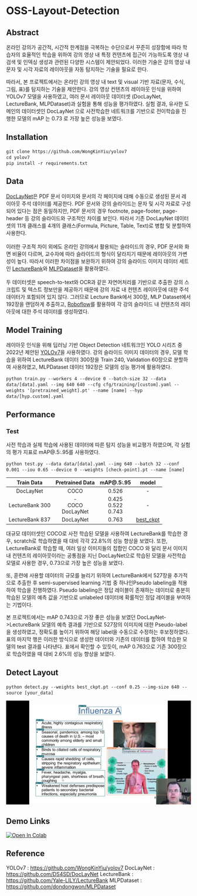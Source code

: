 # OSS-Layout-Detection
## Abstract
온라인 강의가 공간적, 시간적 한계점을 극복하는 수단으로서 꾸준히 성장함에 따라 학습자의 효율적인 학습을 위하여 강의 영상 내 특정 컨텐츠에 접근이 가능하도록 영상 내 검색 및 인덱싱 생성과 관련된 다양한 시스템이 제안되었다. 이러한 기술은 강의 영상 내 문자 및 시각 자료의 레이아웃을 자동 탐지하는 기술을 필요로 한다. 

따라서, 본 프로젝트에서는 온라인 강의 영상 내 text 및 visual 기반 자료(문자, 수식, 그림, 표)를 탐지하는 기술을 제안한다. 강의 영상 컨텐츠의 레이아웃 인식을 위하여 YOLOv7 모델을 사용하였고, 여러 문서 레이아웃 데이터셋 (DocLayNet, LectureBank, MLPDataset)과 실험을 통해 성능을 평가하였다. 실험 결과, 유사한 도메인의 데이터셋인 DocLayNet 으로 사전학습한 네트워크를 기반으로 전이학습을 진행한 모델의 mAP 는 0.73 로 가장 높은 성능을 보였다.


## Installation
```shell
git clone https://github.com/WongKinYiu/yolov7
cd yolov7
pip install -r requirements.txt
```


## Data
[DocLayNet](https://github.com/DS4SD/DocLayNet)은 PDF 문서 이미지와 문서의 각 페이지에 대해 수동으로 생성된 문서 레이아웃 주석 데이터를 제공한다. 
PDF 문서와 강의 슬라이드는 문자 및 시각 자료로 구성되어 있다는 점은 동일하지만, PDF 문서의 경우 footnote, page-footer, page-header 등 강의 슬라이드와 구조적인 차이를 보인다. 따라서 기존 DocLayNet 데이터셋의 11개 클래스를 4개의 클래스(Formula, Picture, Table, Text)로 병합 및 분할하여 사용한다. 
<br><br>
이러한 구조적 차이 외에도 온라인 강의에서 활용되는 슬라이드의 경우, PDF 문서와 화면 비율이 다르며, 교수자에 따라 슬라이드의 형식이 달라지기 때문에 레이아웃의 가변성이 높다. 따라서 이러한 차이점을 보완하기 위하여 강의 슬라이드 이미지 데이터 세트인 [LectureBank](https://github.com/Yale-LILY/LectureBank)와 [MLPDataset](https://github.com/dondongwon/MLPDataset)을 활용하였다. 
<br><br>
두 데이터셋은 speech-to-text와 OCR과 같은 자연어처리를 기반으로 추출한 강의 스크립트 및 텍스트 정보만을 제공하기 때문에 강의 자료 내 컨텐츠 레이아웃에 대한 주석 데이터가 포함되어 있지 않다. 그러므로 Lecture Bank에서 300장, MLP Dataset에서 192장을 랜덤하게 추출하고, [Roboflow](https://roboflow.com/)를 활용하여 각 강의 슬라이드 내 컨텐츠의 레이아웃에 대한 주석 데이터를 생성하였다.



## Model Training
레이아웃 인식을 위해 딥러닝 기반 Object Detection 네트워크인 YOLO 시리즈 중 2022년 제안된 [YOLOv7](https://github.com/WongKinYiu/yolov7)을 사용하였다. 강의 슬라이드 이미지 데이터의 경우, 모델 학습을 위하여 LectureBank 데이터 300장을 Train 240, Validation 60장으로 분할하여 사용하였고, MLPDataset 데이터 192장은 모델의 성능 평가에 활용하였다. 

```shell
python train.py --workers 4 --device 0 --batch-size 32 --data data/[data].yaml --img 640 640 --cfg cfg/training/[custom].yaml --weights '[pretrained_weight].pt' --name [name] --hyp data/[hyp.custom].yaml
```




## Performance

### Test
사전 학습과 실제 학습에 사용된 데이터에 따른 탐지 성능을 비교평가 하였으며, 각 실험의 평가 지표로 mAP@.5:.95를 사용하였다. 

```shell
python test.py --data data/[data].yaml --img 640 --batch 32 --conf 0.001 --iou 0.65 --device 0 --weights [check-point].pt --name [name]
```

|   Train Data    |    Pretrained Data     |      mAP@.5:.95         | model | 
|:---------------:|:----------------------:|:-----------------------:|:-----:|
|    DocLayNet    |          COCO          |          0.526          |   -   |
| LectureBank 300 | -<br>COCO<br>DocLayNet | 0.425<br>0.522<br>0.743 |   -   |
| LectureBank 837 |       DocLayNet        |          0.763          | [best_ckpt](https://drive.google.com/file/d/1n3huEmsJ4n59U6jfhWci2sZQjTgKZDQl/view?usp=share_link) |


대규모 데이터셋인 COCO로 사전 학습된 모델을 사용하여 LectureBank를 학습한 경우, scratch로 학습하였을 때 대비 각각 22.8%의 성능 향상을 보였다. 또한, LectureBank로 학습할 때, 여러 일상 이미지들의 집합인 COCO 와 달리 문서 이미지 내 컨텐츠의 레이아웃이라는 공통점을 지닌 DocLayNet으로 학습된 모델을 사전학습 모델로 사용한 경우, 0.73으로 가장 높은 성능을 보였다.

또, 훈련에 사용할 데이터의 규모를 늘리기 위하여 LectureBank에서 527장을 추가적으로 추출한 후 semi-supervised learning 기법 중 하나인Pseudo labeling을 적용하여 학습을 진행하였다. Pseudo labeling은 정답 레이블이 존재하는 데이터로 충분히 학습된 모델의 예측 값을 기반으로 unlabeled 데이터에 확률적인 정답 레이블을 부여하는 기법이다. 

본 프로젝트에서는 mAP 0.743으로 가장 좋은 성능을 보였던 DocLayNet->LectureBank 모델의 예측 결과를 기반으로 527장의 이미지에 대한 Pseudo-label을 생성하였고, 정확도를 높이기 위하여 해당 label을 수동으로 수정하는 후보정하였다. 표의 마지막 행은 이러한 방식으로 생성한 데이터와 기존의 데이터를 합하여 학습한 모델의 test 결과를 나타낸다. 표에서 확인할 수 있듯이, mAP 0.763으로 기존 300장으로 학습하였을 때 대비 2.6%의 성능 향상을 보였다.


## Detect Layout
```shell 
python detect.py --weights best_ckpt.pt --conf 0.25 --img-size 640 --source [your_data]
```
![inference-example](inference_example.png)


## Demo Links 
[![Open In Colab](https://colab.research.google.com/assets/colab-badge.svg)](https://colab.research.google.com/drive/12EqWaKcx2D7zapCZFdOlzlPEGjwvMAlr?usp=sharing)


## Reference
YOLOv7 : <https://github.com/WongKinYiu/yolov7>
DocLayNet : <https://github.com/DS4SD/DocLayNet>
LectureBank : <https://github.com/Yale-LILY/LectureBank>
MLPDataset : <https://github.com/dondongwon/MLPDataset>

